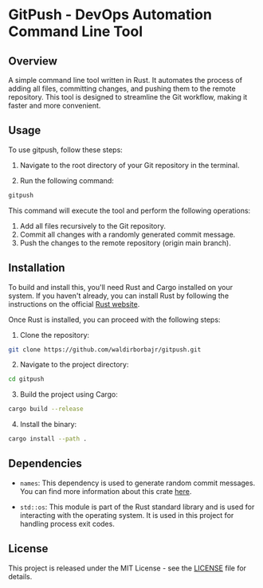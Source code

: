 
# GitPush - DevOps Automation Command Line Tool

## Overview

A simple command line tool written in Rust. It automates the process of adding all files, committing changes, and pushing them to the remote repository. This tool is designed to streamline the Git workflow, making it faster and more convenient.

## Usage

To use gitpush, follow these steps:

1. Navigate to the root directory of your Git repository in the terminal.

2. Run the following command:

```bash
gitpush
```

This command will execute the tool and perform the following operations:

1. Add all files recursively to the Git repository.
2. Commit all changes with a randomly generated commit message.
3. Push the changes to the remote repository (origin main branch).

## Installation

To build and install this, you'll need Rust and Cargo installed on your system. If you haven't already, you can install Rust by following the instructions on the official [Rust website](https://www.rust-lang.org/tools/install).

Once Rust is installed, you can proceed with the following steps:

1. Clone the repository:

```bash
git clone https://github.com/waldirborbajr/gitpush.git
```

2. Navigate to the project directory:

```bash
cd gitpush
```

3. Build the project using Cargo:

```bash
cargo build --release
```

4. Install the binary:

```bash
cargo install --path .
```

## Dependencies

- `names`: This dependency is used to generate random commit messages. You can find more information about this crate [here](https://crates.io/crates/names).

- `std::os`: This module is part of the Rust standard library and is used for interacting with the operating system. It is used in this project for handling process exit codes.

## License

This project is released under the MIT License - see the [LICENSE](LICENSE) file for details.
